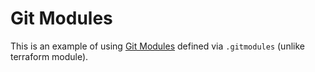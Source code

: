 # Git Modules
This is an example of using [Git Modules](https://git-scm.com/book/en/v2/Git-Tools-Submodules) defined via `.gitmodules` (unlike terraform module).  

